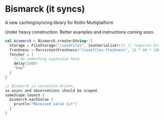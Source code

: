 # Bismarck (it syncs)
A new caching/syncing library for Kotlin Multiplatform

Under heavy construction. Better examples and instructions coming soon.

```kotlin
val bismarck = Bismarck.create<String> {
  storage = FileStorage("/savefiles", JsonSerializer()) // requires bismarck-serializer-kotlinx
  freshness = PersistentFreshness("/savefiles-freshness", 15 * 60 * 1000) // data is considered fresh for 15 minutes
  fetcher = {
    // do something expensive here
    delay(1000)
    "Foo"
  }
}

// Bismarck is coroutine-driven, 
so async and observations should be scoped.
someScope.launch { 
  bismarck.eachValue {
    println("Received value $it")    
  }
}
```
